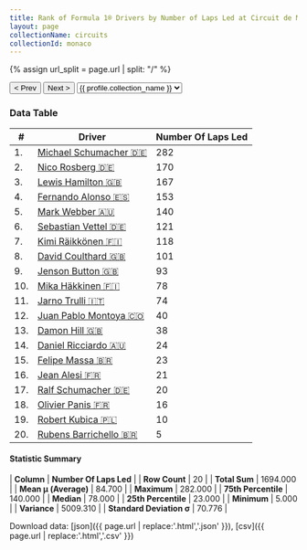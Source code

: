 ```yaml
---
title: Rank of Formula 1® Drivers by Number of Laps Led at Circuit de Monaco
layout: page
collectionName: circuits
collectionId: monaco
---
```


{% assign url_split = page.url | split: "/" %}
<div id="collection-navigation">
<button onclick="selector.options[selector.selectedIndex-1].value && (window.location = selector.options[selector.selectedIndex-1].value);">&lt; Prev</button>
<button onclick="selector.options[selector.selectedIndex+1].value && (window.location = selector.options[selector.selectedIndex+1].value);">Next &gt;</button>
<select id="selector" onchange="this.options[this.selectedIndex].value && (window.location = this.options[this.selectedIndex].value);">
  {% for collectionId in site.data[page.collectionName].refs %}
    {% if collectionId == page.collectionId %}
      {% assign selected = "selected" %}
    {% else %}
      {% assign selected = "" %}
    {% endif %}
    {% assign profile = site.data[page.collectionName][collectionId].profile %}
    <option value="/f1/{{ page.collectionName }}/{{ collectionId }}/{{ url_split[4] }}" {{ selected }}>{{ profile.collection_name }}</option>
  {% endfor %}
</select>
</div>

<canvas id="chart" width="400" height="180"></canvas>
<script>
var data = {
    "datasets": [
        {
            "backgroundColor": [
                "#9C8E8D",
                "#9C8E8D",
                "#9C8E8D",
                "#9C8E8D",
                "#9C8E8D",
                "#9C8E8D",
                "#9C8E8D",
                "#9C8E8D",
                "#9C8E8D",
                "#9C8E8D",
                "#9C8E8D",
                "#9C8E8D",
                "#9C8E8D",
                "#9C8E8D",
                "#9C8E8D",
                "#9C8E8D",
                "#9C8E8D",
                "#9C8E8D",
                "#9C8E8D",
                "#9C8E8D"
            ],
            "borderColor": [
                "#1D181E",
                "#1D181E",
                "#1D181E",
                "#1D181E",
                "#1D181E",
                "#1D181E",
                "#1D181E",
                "#1D181E",
                "#1D181E",
                "#1D181E",
                "#1D181E",
                "#1D181E",
                "#1D181E",
                "#1D181E",
                "#1D181E",
                "#1D181E",
                "#1D181E",
                "#1D181E",
                "#1D181E",
                "#1D181E"
            ],
            "borderWidth": 1,
            "data": [
                282.0,
                170.0,
                167.0,
                153.0,
                140.0,
                121.0,
                118.0,
                101.0,
                93.0,
                78.0,
                74.0,
                40.0,
                38.0,
                24.0,
                23.0,
                21.0,
                20.0,
                16.0,
                10.0,
                5.0
            ],
            "label": "Number Of Laps Led"
        }
    ],
    "labels": [
        "Michael Schumacher",
        "Nico Rosberg",
        "Lewis Hamilton",
        "Fernando Alonso",
        "Mark Webber",
        "Sebastian Vettel",
        "Kimi Räikkönen",
        "David Coulthard",
        "Jenson Button",
        "Mika Häkkinen",
        "Jarno Trulli",
        "Juan Pablo Montoya",
        "Damon Hill",
        "Daniel Ricciardo",
        "Felipe Massa",
        "Jean Alesi",
        "Ralf Schumacher",
        "Olivier Panis",
        "Robert Kubica",
        "Rubens Barrichello"
    ]
};
var options = {
  legend: {
    display: false
  },
  scales: {
    xAxes: [{
      ticks: {
        beginAtZero: true,
        maxRotation: 180,
        display: window.innerWidth > 800
      }
    }],
    yAxes: [{
      ticks: {
        beginAtZero: true
      }
    }]
  },
  onResize: function(chart, size) {
    chart.options.scales.xAxes[0].ticks.display = size.width > 800;
  }
};
var chart = new Chart("chart", {
    data: data,
    type: 'bar',
    options: options
});
</script>



### Data Table

| # | Driver | Number Of Laps Led |
|--|--|--|
| 1. | [Michael Schumacher 🇩🇪](/f1/drivers/michael_schumacher) | 282 |
| 2. | [Nico Rosberg 🇩🇪](/f1/drivers/rosberg) | 170 |
| 3. | [Lewis Hamilton 🇬🇧](/f1/drivers/hamilton) | 167 |
| 4. | [Fernando Alonso 🇪🇸](/f1/drivers/alonso) | 153 |
| 5. | [Mark Webber 🇦🇺](/f1/drivers/webber) | 140 |
| 6. | [Sebastian Vettel 🇩🇪](/f1/drivers/vettel) | 121 |
| 7. | [Kimi Räikkönen 🇫🇮](/f1/drivers/raikkonen) | 118 |
| 8. | [David Coulthard 🇬🇧](/f1/drivers/coulthard) | 101 |
| 9. | [Jenson Button 🇬🇧](/f1/drivers/button) | 93 |
| 10. | [Mika Häkkinen 🇫🇮](/f1/drivers/hakkinen) | 78 |
| 11. | [Jarno Trulli 🇮🇹](/f1/drivers/trulli) | 74 |
| 12. | [Juan Pablo Montoya 🇨🇴](/f1/drivers/montoya) | 40 |
| 13. | [Damon Hill 🇬🇧](/f1/drivers/damon_hill) | 38 |
| 14. | [Daniel Ricciardo 🇦🇺](/f1/drivers/ricciardo) | 24 |
| 15. | [Felipe Massa 🇧🇷](/f1/drivers/massa) | 23 |
| 16. | [Jean Alesi 🇫🇷](/f1/drivers/alesi) | 21 |
| 17. | [Ralf Schumacher 🇩🇪](/f1/drivers/ralf_schumacher) | 20 |
| 18. | [Olivier Panis 🇫🇷](/f1/drivers/panis) | 16 |
| 19. | [Robert Kubica 🇵🇱](/f1/drivers/kubica) | 10 |
| 20. | [Rubens Barrichello 🇧🇷](/f1/drivers/barrichello) | 5 |

#### Statistic Summary

| **Column** | **Number Of Laps Led** |
| **Row Count** | 20 |
| **Total Sum** | 1694.000 |
| **Mean μ (Average)** | 84.700 |
| **Maximum** | 282.000 |
| **75th Percentile** | 140.000 |
| **Median** | 78.000 |
| **25th Percentile** | 23.000 |
| **Minimum** | 5.000 |
| **Variance** | 5009.310 |
| **Standard Deviation σ** | 70.776 |

Download data: [json]({{ page.url | replace:'.html','.json' }}), [csv]({{ page.url | replace:'.html','.csv' }})
